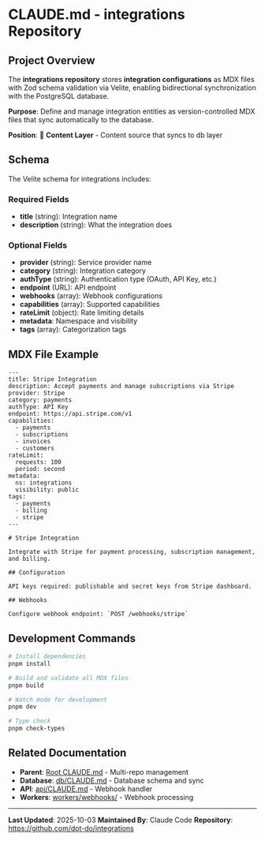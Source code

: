 # CLAUDE.md - integrations Repository

## Project Overview

The **integrations repository** stores **integration configurations** as MDX files with Zod schema validation via Velite, enabling bidirectional synchronization with the PostgreSQL database.

**Purpose**: Define and manage integration entities as version-controlled MDX files that sync automatically to the database.

**Position**: 📝 **Content Layer** - Content source that syncs to db layer

## Schema

The Velite schema for integrations includes:

### Required Fields
- **title** (string): Integration name
- **description** (string): What the integration does

### Optional Fields
- **provider** (string): Service provider name
- **category** (string): Integration category
- **authType** (string): Authentication type (OAuth, API Key, etc.)
- **endpoint** (URL): API endpoint
- **webhooks** (array): Webhook configurations
- **capabilities** (array): Supported capabilities
- **rateLimit** (object): Rate limiting details
- **metadata**: Namespace and visibility
- **tags** (array): Categorization tags

## MDX File Example

```mdx
---
title: Stripe Integration
description: Accept payments and manage subscriptions via Stripe
provider: Stripe
category: payments
authType: API Key
endpoint: https://api.stripe.com/v1
capabilities:
  - payments
  - subscriptions
  - invoices
  - customers
rateLimit:
  requests: 100
  period: second
metadata:
  ns: integrations
  visibility: public
tags:
  - payments
  - billing
  - stripe
---

# Stripe Integration

Integrate with Stripe for payment processing, subscription management, and billing.

## Configuration

API keys required: publishable and secret keys from Stripe dashboard.

## Webhooks

Configure webhook endpoint: `POST /webhooks/stripe`
```

## Development Commands

```bash
# Install dependencies
pnpm install

# Build and validate all MDX files
pnpm build

# Watch mode for development
pnpm dev

# Type check
pnpm check-types
```

## Related Documentation

- **Parent**: [Root CLAUDE.md](../CLAUDE.md) - Multi-repo management
- **Database**: [db/CLAUDE.md](../db/CLAUDE.md) - Database schema and sync
- **API**: [api/CLAUDE.md](../api/CLAUDE.md) - Webhook handler
- **Workers**: [workers/webhooks/](../workers/CLAUDE.md) - Webhook processing

---

**Last Updated**: 2025-10-03
**Maintained By**: Claude Code
**Repository**: https://github.com/dot-do/integrations
